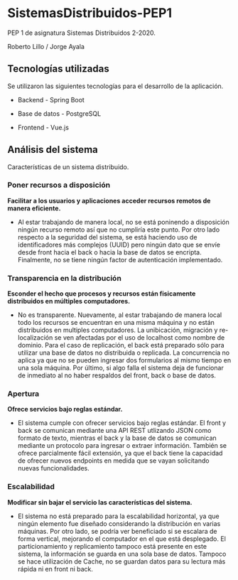 # SistemasDistribuidos-PEP1
PEP 1 de asignatura Sistemas Distribuidos 2-2020.

Roberto Lillo / Jorge Ayala

## Tecnologías utilizadas

Se utilizaron las siguientes tecnologías para el desarrollo de la aplicación.

- Backend - Spring Boot

- Base de datos - PostgreSQL

- Frontend - Vue.js

## Análisis del sistema

Características de un sistema distribuido.

### Poner recursos a disposición
**Facilitar a los usuarios y aplicaciones acceder recursos remotos de manera eficiente.**

- Al estar trabajando de manera local, no se está poninendo a disposición ningún recurso remoto así que no cumpliría este punto. Por otro lado respecto a la seguridad del sistema, se está haciendo uso de identificadores más complejos (UUID) pero ningún dato que se envíe desde front hacia el back o hacia la base de datos se encripta. Finalmente, no se tiene ningún factor de autenticación implementado.

### Transparencia en la distribución
**Esconder el hecho que procesos y recursos están fisicamente distribuidos en múltiples computadores.**
 
- No es transparente. Nuevamente, al estar trabajando de manera local todo los recursos se encuentran en una misma máquina y no están distribuidos en multiples computadores. La unibicación, migración y re-localización se ven afectadas por el uso de localhost como nombre de dominio. Para el caso de replicación, el back está preparado sólo para utilizar una base de datos no distribuida o replicada. La concurrencia no aplica ya que no se pueden ingresar dos formularios al mismo tiempo en una sola máquina. Por último, si algo falla el sistema deja de funcionar de inmediato al no haber respaldos del front, back o base de datos.

### Apertura
**Ofrece servicios bajo reglas estándar.**

- El sistema cumple con ofrecer servicios bajo reglas estándar. El front y back se comunican mediante una API REST utlizando JSON como formato de texto, mientras el back y la base de datos se comunican mediante un protocolo para ingresar o extraer información. También se ofrece parcialmente fácil extensión, ya que el back tiene la capacidad de ofrecer nuevos endpoints en medida que se vayan solicitando nuevas funcionalidades.

### Escalabilidad
**Modificar sin bajar el servicio las características del sistema.**

- El sistema no está preparado para la escalabilidad horizontal, ya que ningún elemento fue diseñado considerando la distribución en varias máquinas. Por otro lado, se podría ver beneficiado si se escalara de forma vertical, mejorando el computador en el que está desplegado. El particionamiento y replicamiento tampoco está presente en este sistema, la información se guarda en una sola base de datos. Tampoco se hace utilización de Cache, no se guardan datos para su lectura más rápida ni en front ni back.
